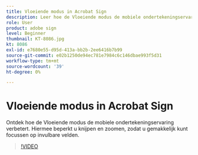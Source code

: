 ```yaml
---
title: Vloeiende modus in Acrobat Sign
description: Leer hoe de Vloeiende modus de mobiele ondertekeningservaring verbetert
role: User
product: adobe sign
level: Beginner
thumbnail: KT-8086.jpg
kt: 8086
exl-id: e7680e55-d95d-413a-bb2b-2ee6416b7b99
source-git-commit: e02b1250de94ec781e7984c6c146dbae993f5d31
workflow-type: tm+mt
source-wordcount: '39'
ht-degree: 0%

---
```


# Vloeiende modus in Acrobat Sign

Ontdek hoe de Vloeiende modus de mobiele ondertekeningservaring verbetert. Hiermee beperkt u knijpen en zoomen, zodat u gemakkelijk kunt focussen op invulbare velden.

>[!VIDEO](https://video.tv.adobe.com/v/333803?hidetitle=true)
